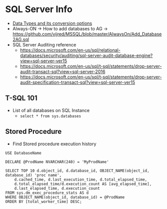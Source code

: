 SQL Server Info
===============


* [Data Types and its conversion options](https://docs.microsoft.com/en-us/sql/t-sql/functions/cast-and-convert-transact-sql?view=sql-server-ver15)
* Always-ON -> How to add databases to AG -> https://github.com/vijred/MSSQL/blob/master/AlwaysOn/Add_Database2AG.sql 
* SQL Server Auditing reference
    - https://docs.microsoft.com/en-us/sql/relational-databases/security/auditing/sql-server-audit-database-engine?view=sql-server-ver15
    - https://docs.microsoft.com/en-us/sql/t-sql/statements/drop-server-audit-transact-sql?view=sql-server-2016
    - https://docs.microsoft.com/en-us/sql/t-sql/statements/drop-server-audit-specification-transact-sql?view=sql-server-ver15



T-SQL 101
---------
* List of all databases on SQL Instance
    - `select * from sys.databases`


Stored Procedure
---------
* Find Stored procedure execution history 
```
USE DatabaseName

DECLARE @ProdName NVARCHAR(240) = 'MyProdName'

SELECT TOP 10 d.object_id, d.database_id, OBJECT_NAME(object_id, database_id) 'proc name',   
    d.cached_time, d.last_execution_time, d.total_elapsed_time,  
    d.total_elapsed_time/d.execution_count AS [avg_elapsed_time],  
    d.last_elapsed_time, d.execution_count  
FROM sys.dm_exec_procedure_stats AS d  
WHERE OBJECT_NAME(object_id, database_id) = @ProdName
ORDER BY [total_worker_time] DESC;  
``` 
